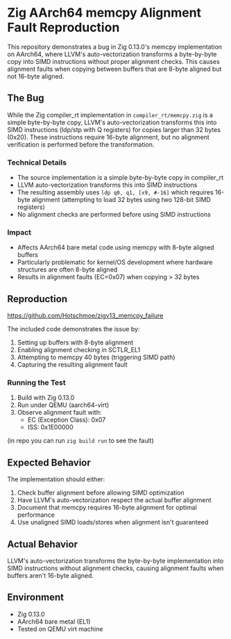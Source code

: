 # Zig AArch64 memcpy Alignment Fault Reproduction

This repository demonstrates a bug in Zig 0.13.0's memcpy implementation on AArch64, where LLVM's auto-vectorization transforms a byte-by-byte copy into SIMD instructions without proper alignment checks. This causes alignment faults when copying between buffers that are 8-byte aligned but not 16-byte aligned.

## The Bug

While the Zig compiler_rt implementation in `compiler_rt/memcpy.zig` is a simple byte-by-byte copy, LLVM's auto-vectorization transforms this into SIMD instructions (ldp/stp with Q registers) for copies larger than 32 bytes (0x20). These instructions require 16-byte alignment, but no alignment verification is performed before the transformation.

### Technical Details
- The source implementation is a simple byte-by-byte copy in compiler_rt
- LLVM auto-vectorization transforms this into SIMD instructions
- The resulting assembly uses `ldp q0, q1, [x9, #-16]` which requires 16-byte alignment (attempting to load 32 bytes using two 128-bit SIMD registers)
- No alignment checks are performed before using SIMD instructions

### Impact
- Affects AArch64 bare metal code using memcpy with 8-byte aligned buffers
- Particularly problematic for kernel/OS development where hardware structures are often 8-byte aligned
- Results in alignment faults (EC=0x07) when copying > 32 bytes

## Reproduction

https://github.com/Hotschmoe/zigv13_memcpy_failure

The included code demonstrates the issue by:
1. Setting up buffers with 8-byte alignment
2. Enabling alignment checking in SCTLR_EL1
3. Attempting to memcpy 40 bytes (triggering SIMD path)
4. Capturing the resulting alignment fault

### Running the Test
1. Build with Zig 0.13.0
2. Run under QEMU (aarch64-virt)
3. Observe alignment fault with:
   - EC (Exception Class): 0x07
   - ISS: 0x1E00000

(in repo you can run ```zig build run``` to see the fault)

## Expected Behavior

The implementation should either:
1. Check buffer alignment before allowing SIMD optimization
2. Have LLVM's auto-vectorization respect the actual buffer alignment
3. Document that memcpy requires 16-byte alignment for optimal performance
4. Use unaligned SIMD loads/stores when alignment isn't guaranteed

## Actual Behavior

LLVM's auto-vectorization transforms the byte-by-byte implementation into SIMD instructions without alignment checks, causing alignment faults when buffers aren't 16-byte aligned.

## Environment
- Zig 0.13.0
- AArch64 bare metal (EL1)
- Tested on QEMU virt machine
